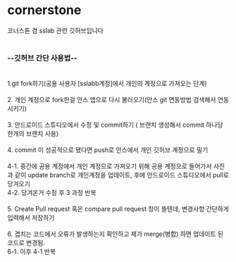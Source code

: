 # cornerstone
코너스톤 겸 sslab 관련 깃허브입니다<br/><br/>

### --깃허브 간단 사용법--<br/><br/>

1.git fork하기(공용 사용자 [sslabb계정]에서 개인의 계정으로 가져오는 단계) <br/><br/>
2. 개인 계정으로 fork한걸 안스 앱으로 다시 불러오기(안스 git 연동방법 검색해서 연동시키기) <br/><br/>
3. 안드로이드 스튜디오에서 수정 및 commit하기 ( 브랜치 생성해서 commit 하나당 한개의 브랜치 사용)<br/><br/>
4. commit 이 성공적으로 됐다면 push로 안스에서 개인 깃허브 계정으로 밀기<br/><br/>
  4-1. 중간에 공용 계정에서 개인 계정으로 가져오기 위해 공용 계정으로 들어가서 사진과 같이 update branch로 개인계정을 업데이트, 후에 안드로이드 스튜디오에서 pull로 당겨오기<br/>
  4-2. 당겨온거 수정 후 3 과정 반복 <br/><br/>
5. Create Pull request 혹은 compare pull request 창이 뜰텐데, 변경사항 간단하게 입력해서 저장하기<br/><br/>
6. 겹치는 코드에서 오류가 발생하는지 확인하고 제가 merge(병합) 하면 업데이트 된 코드로 변경됨.<br/>
  6-1. 이후 4-1 반복<br/>
